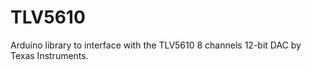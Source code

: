 # TLV5610

Arduino library to interface with the TLV5610 8 channels 12-bit DAC by Texas Instruments.
